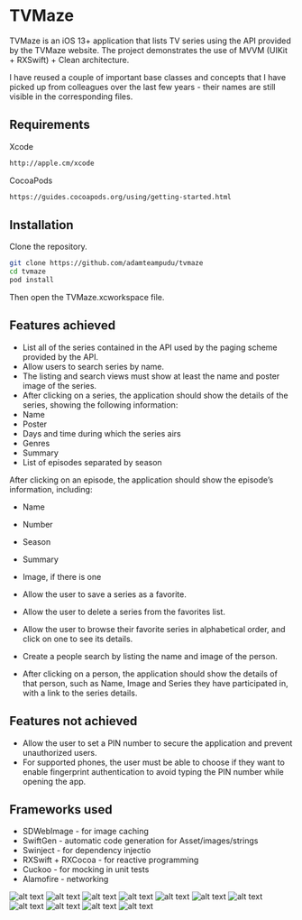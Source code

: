 # TVMaze

TVMaze is an iOS 13+ application that lists TV series using the API provided by the TVMaze website. 
The project demonstrates the use of MVVM (UIKit + RXSwift) + Clean architecture.

I have reused a couple of important base classes and concepts that I have picked up from colleagues over the last few years - their names are still visible in the corresponding files.

## Requirements

Xcode
```bash
http://apple.cm/xcode
```

CocoaPods
```bash
https://guides.cocoapods.org/using/getting-started.html
```
## Installation

Clone the repository.

```bash
git clone https://github.com/adamteampudu/tvmaze
cd tvmaze
pod install
```

Then open the TVMaze.xcworkspace file.

## Features achieved

* List all of the series contained in the API used by the paging scheme provided by the API. 
* Allow users to search series by name. 
* The listing and search views must show at least the name and poster image of the series. 
* After clicking on a series, the application should show the details of the series, showing the following information: 
* Name 
* Poster 
* Days and time during which the series airs 
* Genres 
* Summary 
* List of episodes separated by season

After clicking on an episode, the application should show the episode’s information, including: 
* Name 
* Number 
* Season 
* Summary 
* Image, if there is one 

* Allow the user to save a series as a favorite. 
* Allow the user to delete a series from the favorites list. 
* Allow the user to browse their favorite series in alphabetical order, and click on one to see its details. 
* Create a people search by listing the name and image of the person. 
* After clicking on a person, the application should show the details of that person, such as Name, Image and Series they have participated in, with a link to the series details. 

## Features not achieved
* Allow the user to set a PIN number to secure the application and prevent unauthorized users. 
* For supported phones, the user must be able to choose if they want to enable fingerprint authentication to avoid typing the PIN number while opening the app. 


## Frameworks used
* SDWebImage - for image caching
* SwiftGen - automatic code generation for Asset/images/strings
* Swinject - for dependency injectio
* RXSwift + RXCocoa - for reactive programming
* Cuckoo - for mocking in unit tests
* Alamofire - networking


![alt text](doc/images/1.png)
![alt text](doc/images/2.png)
![alt text](doc/images/3.png)
![alt text](doc/images/4.png)
![alt text](doc/images/5.png)
![alt text](doc/images/6.png)
![alt text](doc/images/7.png)
![alt text](doc/images/8.png)
![alt text](doc/images/9.png)
![alt text](doc/images/10.png)
![alt text](doc/images/11.png)
